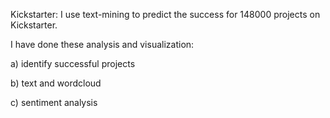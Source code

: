 Kickstarter: I use text-mining to predict the success for 148000 projects on Kickstarter.  

I have done these analysis and visualization:

a) identify successful projects

b) text and wordcloud

c) sentiment analysis


